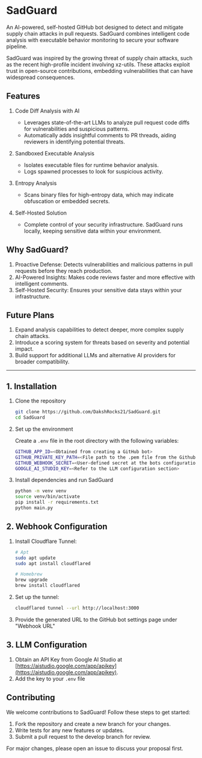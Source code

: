 # SadGuard

An AI-powered, self-hosted GitHub bot designed to detect and mitigate supply chain attacks in pull requests.
SadGuard combines intelligent code analysis with executable behavior monitoring to secure your software pipeline.

SadGuard was inspired by the growing threat of supply chain attacks, such as the recent high-profile
incident involving xz-utils. These attacks exploit trust in open-source contributions, embedding
vulnerabilities that can have widespread consequences.

## Features

1. Code Diff Analysis with AI
   - Leverages state-of-the-art LLMs to analyze pull request code diffs for vulnerabilities and suspicious patterns.  
   - Automatically adds insightful comments to PR threads, aiding reviewers in identifying potential threats.

2. Sandboxed Executable Analysis
   - Isolates executable files for runtime behavior analysis.  
   - Logs spawned processes to look for suspicious activity.

3. Entropy Analysis
   - Scans binary files for high-entropy data, which may indicate obfuscation or embedded secrets.

4. Self-Hosted Solution
   - Complete control of your security infrastructure. SadGuard runs locally, keeping sensitive data within your environment.

## Why SadGuard?

1. Proactive Defense: Detects vulnerabilities and malicious patterns in pull requests before they reach production.
2. AI-Powered Insights: Makes code reviews faster and more effective with intelligent comments.
3. Self-Hosted Security: Ensures your sensitive data stays within your infrastructure.

## Future Plans

1. Expand analysis capabilities to detect deeper, more complex supply chain attacks.
2. Introduce a scoring system for threats based on severity and potential impact.
3. Build support for additional LLMs and alternative AI providers for broader compatibility.

---

## 1. Installation

1. Clone the repository

    ```bash
    git clone https://github.com/DakshRocks21/SadGuard.git
    cd SadGuard
    ```

2. Set up the environment

    Create a `.env` file in the root directory with the following variables:

    ```bash
    GITHUB_APP_ID=<Obtained from creating a GitHub bot>
    GITHUB_PRIVATE_KEY_PATH=<File path to the .pem file from the Github bot>
    GITHUB_WEBHOOK_SECRET=<User-defined secret at the bots configuration page>
    GOOGLE_AI_STUDIO_KEY=<Refer to the LLM configuration section>
    ```

3. Install dependencies and run SadGuard

    ```bash
    python -m venv venv
    source venv/bin/activate
    pip install -r requirements.txt
    python main.py
    ```

## 2. Webhook Configuration

1. Install Cloudflare Tunnel:

    ```bash
    # Apt
    sudo apt update
    sudo apt install cloudflared

    # Homebrew
    brew upgrade
    brew install cloudflared
    ```

2. Set up the tunnel:

    ```bash
    cloudflared tunnel --url http://localhost:3000
    ```

3. Provide the generated URL to the GitHub bot settings page under "Webhook URL"

## 3. LLM Configuration

1. Obtain an API Key from Google AI Studio at [https://aistudio.google.com/app/apikey](https://aistudio.google.com/app/apikey).
2. Add the key to your `.env` file

## Contributing

We welcome contributions to SadGuard! Follow these steps to get started:

1. Fork the repository and create a new branch for your changes.
2. Write tests for any new features or updates.
3. Submit a pull request to the develop branch for review.

For major changes, please open an issue to discuss your proposal first.
